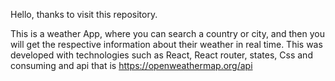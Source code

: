 Hello, thanks to visit this repository.

This is a weather App, where you can search a country or city, and then you will get the respective information about their weather in real time. This was developed with technologies such as React, React router, states, Css and consuming and api that is https://openweathermap.org/api
